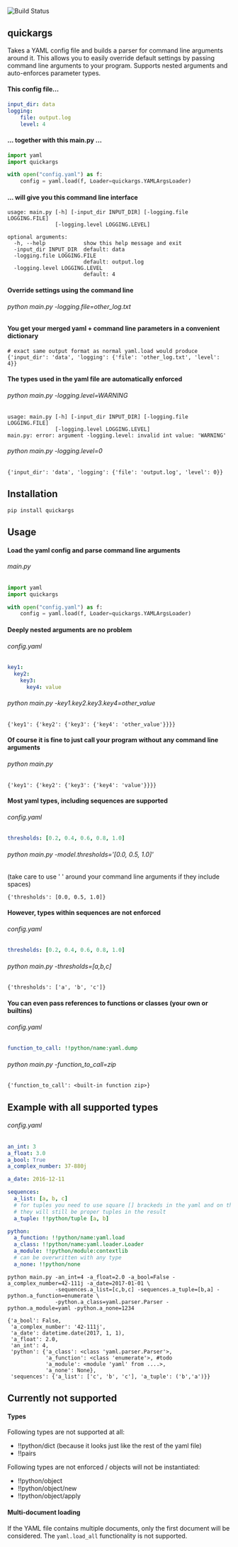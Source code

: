 ![Build Status](https://travis-ci.org/krasch/quickargs.svg)

## quickargs

Takes a YAML config file and builds a parser for command line arguments around it.
This allows you to easily override default settings by passing command line arguments to your program. Supports nested arguments and auto-enforces parameter types.

#### This config file...

```yaml
input_dir: data
logging:
    file: output.log
    level: 4
```
#### ... together with this main.py ...

```python
import yaml
import quickargs

with open("config.yaml") as f:
    config = yaml.load(f, Loader=quickargs.YAMLArgsLoader)
```

#### ... will give you this command line interface

```
usage: main.py [-h] [-input_dir INPUT_DIR] [-logging.file LOGGING.FILE]
               [-logging.level LOGGING.LEVEL]

optional arguments:
  -h, --help            show this help message and exit
  -input_dir INPUT_DIR  default: data
  -logging.file LOGGING.FILE
                        default: output.log
  -logging.level LOGGING.LEVEL
                        default: 4
```


#### Override settings using the command line

###### python main.py -logging.file=other_log.txt

#### You get your merged yaml + command line parameters in a convenient dictionary

```
# exact same output format as normal yaml.load would produce
{'input_dir': 'data', 'logging': {'file': 'other_log.txt', 'level': 4}}
```

#### The types used in the yaml file are automatically enforced

###### python main.py -logging.level=WARNING

```
usage: main.py [-h] [-input_dir INPUT_DIR] [-logging.file LOGGING.FILE]
               [-logging.level LOGGING.LEVEL]
main.py: error: argument -logging.level: invalid int value: 'WARNING'
```

###### python main.py -logging.level=0

```
{'input_dir': 'data', 'logging': {'file': 'output.log', 'level': 0}}
```
## Installation

```
pip install quickargs
```

## Usage

#### Load the yaml config and parse command line arguments

###### main.py

```python
import yaml
import quickargs

with open("config.yaml") as f:
    config = yaml.load(f, Loader=quickargs.YAMLArgsLoader)
```

#### Deeply nested arguments are no problem

###### config.yaml

```yaml
key1:
  key2:
    key3:
      key4: value
```

###### python main.py -key1.key2.key3.key4=other_value

```
{'key1': {'key2': {'key3': {'key4': 'other_value'}}}}
```

#### Of course it is fine to just call your program without any command line arguments

###### python main.py

```
{'key1': {'key2': {'key3': {'key4': 'value'}}}}
```

#### Most yaml types, including sequences are supported

###### config.yaml

```yaml
thresholds: [0.2, 0.4, 0.6, 0.8, 1.0]
```

###### python main.py -model.thresholds='[0.0, 0.5, 1.0]'

(take care to use ' ' around your command line arguments if they include spaces)

```
{'thresholds': [0.0, 0.5, 1.0]}
```

#### However, types within sequences are not enforced

###### config.yaml

```yaml
thresholds: [0.2, 0.4, 0.6, 0.8, 1.0]
```

###### python main.py -thresholds=[a,b,c]

```
{'thresholds': ['a', 'b', 'c']}
```

#### You can even pass references to functions or classes (your own or builtins)

###### config.yaml

```yaml
function_to_call: !!python/name:yaml.dump
```

###### python main.py -function_to_call=zip
```
{'function_to_call': <built-in function zip>}
```

## Example with all supported types

###### config.yaml

```yaml
an_int: 3
a_float: 3.0
a_bool: True
a_complex_number: 37-880j

a_date: 2016-12-11

sequences:
  a_list: [a, b, c]
  # for tuples you need to use square [] brackeds in the yaml and on the command line
  # they will still be proper tuples in the result
  a_tuple: !!python/tuple [a, b]

python:
  a_function: !!python/name:yaml.load
  a_class: !!python/name:yaml.loader.Loader
  a_module: !!python/module:contextlib
  # can be overwritten with any type
  a_none: !!python/none
```

```
python main.py -an_int=4 -a_float=2.0 -a_bool=False -a_complex_number=42-111j -a_date=2017-01-01 \
               -sequences.a_list=[c,b,c] -sequences.a_tuple=[b,a] -python.a_function=enumerate \
               -python.a_class=yaml.parser.Parser -python.a_module=yaml -python.a_none=1234
```

```
{'a_bool': False,
 'a_complex_number': '42-111j',
 'a_date': datetime.date(2017, 1, 1),
 'a_float': 2.0,
 'an_int': 4,
 'python': {'a_class': <class 'yaml.parser.Parser'>,
            'a_function': <class 'enumerate'>, #todo
            'a_module': <module 'yaml' from ....>,
            'a_none': None},
 'sequences': {'a_list': ['c', 'b', 'c'], 'a_tuple': ('b','a')}}
```

## Currently not supported

#### Types

Following types are not supported at all:

* !!python/dict (because it looks just like the rest of the yaml file)
* !!pairs

Following types are not enforced / objects will not be instantiated:

* !!python/object
* !!python/object/new
* !!python/object/apply

#### Multi-document loading

If the YAML file contains multiple documents, only the first document will be considered. The ```yaml.load_all```
functionality is not supported.


